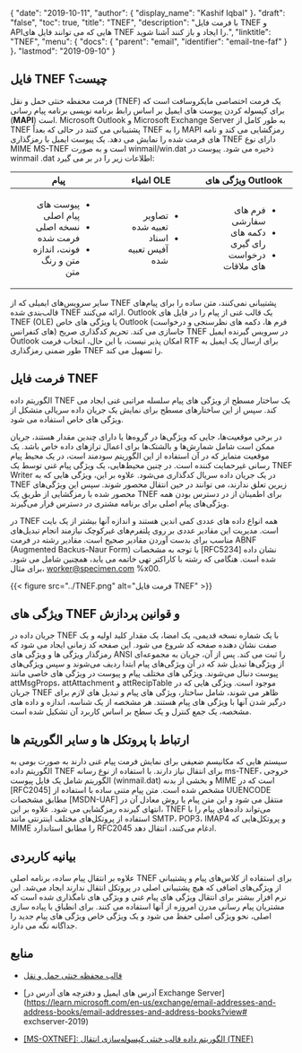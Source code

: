 {
  "date": "2019-10-11",
  "author": {
    "display_name": "Kashif Iqbal"
}،
  "draft": "false",
  "toc": true,
  "title": "TNEF",
  "description": "با فرمت فایل TNEF و APIهایی که می توانند فایل های TNEF را ایجاد و باز کنند آشنا شوید.",
  "linktitle": "TNEF",
  "menu": {
    "docs": {
      "parent": "email",
      "identifier": "email-tne-faf"
}
}،
  "lastmod": "2019-09-10"
}

## فایل TNEF چیست؟

فرمت محفظه خنثی حمل و نقل (TNEF) یک فرمت اختصاصی مایکروسافت است که برای کپسوله کردن پیوست های ایمیل بر اساس رابط برنامه نویسی برنامه پیام رسانی (**MAPI**) است. Microsoft Outlook و Microsoft Exchange Server به طور کامل از TNEF پشتیبانی می کنند در حالی که بعداً TNEF را به MAPI رمزگشایی می کند و نامه های فرمت شده را نمایش می دهد. یک پیوست ایمیل با رمزگذاری TNEF دارای نوع MIME MS-TNEF است و به صورت winmail/win.dat ذخیره می شود. پیوست در winmail .dat اطلاعات زیر را در بر می گیرد:


|پیام|اشیاء OLE|ویژگی های Outlook
---|---|---|
|<ul style=;text-align:right;direction:rtl><li style=;text-align:right;direction:rtl> پیوست های پیام اصلی</li><li style=;text-align:right;direction:rtl> نسخه اصلی فرمت شده</li><li style=;text-align:right;direction:rtl> فونت، اندازه متن و رنگ متن</li></ul> |<ul style=;text-align:right;direction:rtl><li style=;text-align:right;direction:rtl> تصاویر تعبیه شده</li><li style=;text-align:right;direction:rtl> اسناد آفیس تعبیه شده</li></ul> |<ul style=;text-align:right;direction:rtl><li style=;text-align:right;direction:rtl> فرم های سفارشی</li><li style=;text-align:right;direction:rtl> دکمه های رای گیری</li><li style=;text-align:right;direction:rtl> درخواست های ملاقات</li></ul>


سایر سرویس‌های ایمیلی که از TNEF پشتیبانی نمی‌کنند، متن ساده را برای پیام‌های قالب‌بندی شده TNEF ارائه می‌کنند. Outlook یک قالب غنی از پیام را در فایل های TNEF (OLE) یا ویژگی های خاص Outlook (فرم ها، دکمه های نظرسنجی و درخواست های کنفرانس) جاسازی می کند. تحریم کدگذاری صریح TNEF در سرویس گیرنده ایمیل Outlook امکان پذیر نیست، با این حال، انتخاب فرمت RTF برای ارسال یک ایمیل به طور ضمنی رمزگذاری TNEF را تسهیل می کند.

## فرمت فایل TNEF

الگوریتم داده TNEF یک ساختار مسطح از ویژگی های پیام سلسله مراتبی غنی ایجاد می کند. سپس از این ساختارهای مسطح برای نمایش یک جریان داده سریالی متشکل از ویژگی های خاص استفاده می شود.

در برخی موقعیت‌ها، جایی که ویژگی‌ها در گروه‌ها یا دارای چندین مقدار هستند، جریان ممکن است شامل شمارش‌ها و بالشتک‌ها برای اعمال ترازهای داده خاص باشد. یک موقعیت متمایز که در آن استفاده از این الگوریتم سودمند است، در یک محیط پیام رسانی غیرحمایت کننده است. در چنین محیط‌هایی، یک ویژگی پیام غنی توسط یک TNEF Writer در یک جریان داده سریال کدگذاری می‌شود. علاوه بر این، ویژگی هایی که به TNEF زیرین تعلق ندارند، می توانند در حین انتقال محصور شوند. سپس این ویژگی‌های محصور شده با رمزگشایی از طریق یک TNEF برای اطمینان از در دسترس بودن همه ویژگی‌های پیام اصلی برای برنامه مشتری در دسترس قرار می‌گیرند.

در TNEF همه انواع داده های عددی کمی اندین هستند و اندازه آنها بیشتر از یک بایت است. مدیریت این مقادیر عددی بر روی پلتفرم‌های غیرکوچک نیازمند انجام تبدیل‌های مناسب برای بدست آوردن مقادیر صحیح است. مقادیر رشته در فرمت ABNF (Augmented Backus-Naur Form) با توجه به مشخصات [RFC5234] نشان داده شده است. هنگامی که رشته با کاراکتر تهی خاتمه می یابد، همچنین شامل می شود. برای مثال، worker@specimen.com %x00.

{{< figure src="../TNEF.png" alt="فرمت فایل TNEF" >}}

## ویژگی های TNEF و قوانین پردازش ##

جریان داده در TNEF با یک شماره نسخه قدیمی، یک امضا، یک مقدار کلید اولیه و یک صفت نشان دهنده صفحه کد شروع می شود. این صفحه کد زمانی ایجاد می شود که رمزگذار ویژگی ها و ویژگی های ANSI را ثبت می کند. پس از آن، جریان به مجموعه‌ای از ویژگی‌ها تبدیل شد که در آن ویژگی‌های پیام ابتدا ردیف می‌شوند و سپس ویژگی‌های پیوست دنبال می‌شوند. ویژگی های مختلف پیام و پیوست در ویژگی های خاصی مانند attMsgProps، attAttachment و attRecipTable موجود است. ویژگی هایی که در جریان TNEF ظاهر می شوند، شامل ساختار، ویژگی های پیام و تبدیل های لازم برای درگیر شدن آنها با ویژگی های پیام هستند. هر مشخصه از یک شناسه، اندازه و داده های مشخصه، یک جمع کنترل و یک سطح بر اساس کاربرد آن تشکیل شده است.

## ارتباط با پروتکل ها و سایر الگوریتم ها ##

سیستم هایی که مکانیسم ضعیفی برای نمایش فرمت پیام غنی دارند به صورت بومی به الگوریتم داده TNEF برای انتقال نیاز دارند. با استفاده از نوع رسانه ms-TNEF، خروجی الگوریتم شامل یک فایل پیوست (winmail.dat) و بخشی از بدنه MIME است که در [RFC2045] مشخص شده است. متن پیام متنی ساده با استفاده از UUENCODE مطابق مشخصات [MSDN-UAF] منتقل می شود و این متن پیام یا روش معادل آن در انتهای گیرنده رمزگشایی می شود. علاوه بر این، TNEF می‌تواند داده‌های پیام را با استفاده از پروتکل‌های مختلف اینترنتی مانند SMTP، POP3، IMAP4 و پروتکل‌هایی که MIME را مطابق استاندارد RFC2045 ادغام می‌کنند، انتقال دهد.

## بیانیه کاربردی ##

علاوه بر انتقال پیام ساده، برنامه اصلی TNEF برای استفاده از کلاس‌های پیام و پشتیبانی از ویژگی‌های اضافی که هیچ پشتیبانی اصلی در پروتکل انتقال ندارند ایجاد می‌شد. این نرم افزار بیشتر برای انتقال ویژگی های پیام غنی و ویژگی های نامگذاری شده است که مشتریان پیام رسانی مدرن امروزه از آنها استفاده می کنند. برای انطباق با پیاده سازی اصلی، نحو ویژگی اصلی حفظ می شود و یک ویژگی خاص ویژگی های پیام جدید را جداگانه نگه می دارد.

## منابع

* [قالب محفظه خنثی حمل و نقل](https://en.wikipedia.org/wiki/Transport_Neutral_Encapsulation_Format)

* [آدرس های ایمیل و دفترچه های آدرس در Exchange Server](https://learn.microsoft.com/en-us/exchange/email-addresses-and-address-books/email-addresses-and-address-books?view# exchserver-2019)

* [[MS-OXTNEF]: الگوریتم داده قالب خنثی کپسوله‌سازی انتقال (TNEF)](https://msdn.microsoft.com/en-us/library/cc425498(v#exchg.80).aspx)


